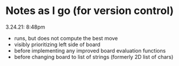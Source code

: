 # Notes as I go (for version control)  
3.24.21: 8:48pm
- runs, but does not compute the best move
- visibly prioritizing left side of board
- before implementing any improved board evaluation functions
- before changing board to list of strings (formerly 2D list of chars)